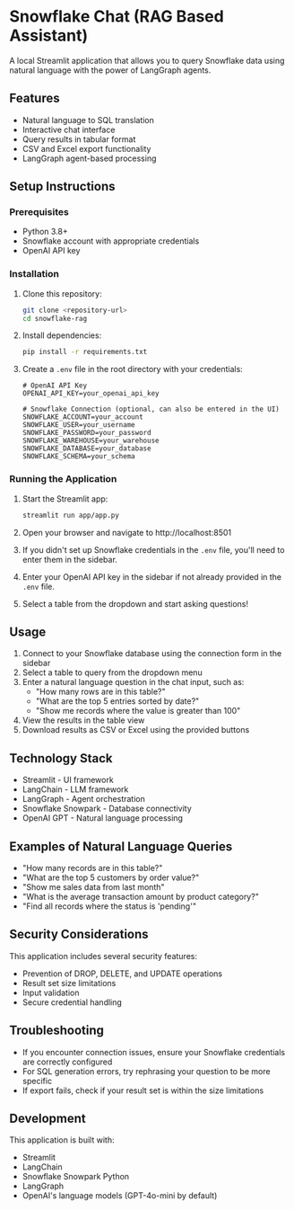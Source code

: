 # Snowflake Chat (RAG Based Assistant)

A local Streamlit application that allows you to query Snowflake data using natural language with the power of LangGraph agents.

## Features

- Natural language to SQL translation
- Interactive chat interface
- Query results in tabular format
- CSV and Excel export functionality
- LangGraph agent-based processing

## Setup Instructions

### Prerequisites

- Python 3.8+
- Snowflake account with appropriate credentials
- OpenAI API key

### Installation

1. Clone this repository:
   ```bash
   git clone <repository-url>
   cd snowflake-rag
   ```

2. Install dependencies:
   ```bash
   pip install -r requirements.txt
   ```

3. Create a `.env` file in the root directory with your credentials:
   ```
   # OpenAI API Key
   OPENAI_API_KEY=your_openai_api_key

   # Snowflake Connection (optional, can also be entered in the UI)
   SNOWFLAKE_ACCOUNT=your_account
   SNOWFLAKE_USER=your_username
   SNOWFLAKE_PASSWORD=your_password
   SNOWFLAKE_WAREHOUSE=your_warehouse
   SNOWFLAKE_DATABASE=your_database
   SNOWFLAKE_SCHEMA=your_schema
   ```

### Running the Application

1. Start the Streamlit app:
   ```bash
   streamlit run app/app.py
   ```

2. Open your browser and navigate to http://localhost:8501

3. If you didn't set up Snowflake credentials in the `.env` file, you'll need to enter them in the sidebar.

4. Enter your OpenAI API key in the sidebar if not already provided in the `.env` file.

5. Select a table from the dropdown and start asking questions!

## Usage

1. Connect to your Snowflake database using the connection form in the sidebar
2. Select a table to query from the dropdown menu
3. Enter a natural language question in the chat input, such as:
   - "How many rows are in this table?"
   - "What are the top 5 entries sorted by date?"
   - "Show me records where the value is greater than 100"
4. View the results in the table view
5. Download results as CSV or Excel using the provided buttons

## Technology Stack

- Streamlit - UI framework
- LangChain - LLM framework
- LangGraph - Agent orchestration
- Snowflake Snowpark - Database connectivity
- OpenAI GPT - Natural language processing

## Examples of Natural Language Queries

- "How many records are in this table?"
- "What are the top 5 customers by order value?"
- "Show me sales data from last month"
- "What is the average transaction amount by product category?"
- "Find all records where the status is 'pending'"

## Security Considerations

This application includes several security features:
- Prevention of DROP, DELETE, and UPDATE operations
- Result set size limitations
- Input validation
- Secure credential handling

## Troubleshooting

- If you encounter connection issues, ensure your Snowflake credentials are correctly configured
- For SQL generation errors, try rephrasing your question to be more specific
- If export fails, check if your result set is within the size limitations

## Development

This application is built with:
- Streamlit
- LangChain
- Snowflake Snowpark Python
- LangGraph
- OpenAI's language models (GPT-4o-mini by default) 
